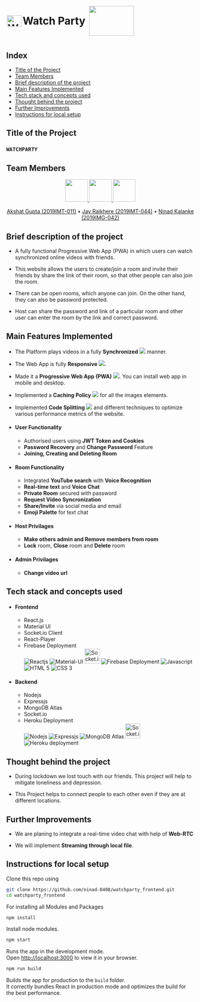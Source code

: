 <h1 style="display: flex; align-items: center"> <img alt="Website Logo" src="https://www.linkpicture.com/q/favicon_20.png" height="30px" width="40px" style="margin: 2px"/> Watch Party <img src="https://media1.giphy.com/media/2irERnrC80bV4breHc/giphy.gif" width="120" height="80" style="margin: 10px" /></h1>

## Index
- [Title of the Project](#Title-of-the-Project)
- [Team Members](#Team-Members)
- [Brief description of the project](#Brief-description-of-the-project)
- [Main Features Implemented](#Main-Features-Implemented)
- [Tech stack and concepts used](#Tech-stack-and-concepts-used)
- [Thought behind the project](#Thought-behind-the-project)
- [Further Improvements](#Further-Improvements)
- [Instructions for local setup](#Instructions-for-local-setup)

## Title of the Project
### `WATCHPARTY`

## Team Members

<p align="center">
<a href="https://github.com/akshat45">
	<img src="https://github.com/akshat45.png" width="60px">
</a>

<a href="https://github.com/jayraikhere">
	<img src="https://github.com/jayraikhere.png" width="60px">
</a>
<a href="https://github.com/ninad-0408/">
	<img src="https://github.com/ninad-0408.png" width="60px">
</a>
</p>
<p align="center">
		<a href="https://github.com/akshat45">Akshat Gupta (2019IMT-011)</a> •
		<a href="https://github.com/jayraikhere">Jay Raikhere (2019IMT-044)</a> •
     <a href="https://github.com/ninad-0408/">Ninad Kalanke  (2019IMG-042)</a> 
</p>

## Brief description of the project

  - A fully functional Progressive Web App (PWA) in which users can watch synchronized online videos with friends. 

  - This website allows the users to create/join a room and invite their friends by share the link of their room, so that other people can also join the room.
  - There can be open rooms, which anyone can join. On the other hand, they can also be password protected. 
  - Host can share the password and link of a particular room and other user can enter the room by the link and correct password.

## Main Features Implemented

- The Platform plays videos in a fully **Synchronized** <img src="https://img.icons8.com/color/15/000000/synchronize--v1.png"/> manner.
- The Web App is fully **Responsive** <img src="https://img.icons8.com/external-nawicon-flat-nawicon/20/000000/external-responsive-seo-and-marketing-nawicon-flat-nawicon.png"/>.
- Made it a **Progressive Web App (PWA)** <img src="https://img.icons8.com/cotton/15/000000/web-apps.png"/>. You can install web app in mobile and desktop.
- Implemented a **Caching Policy** <img src="https://img.icons8.com/external-filled-outline-geotatah/15/000000/external-policy-reverse-logistics-filled-outline-filled-outline-geotatah.png"/> for all the images elements.
- Implemented **Code Splitting** <img src="https://img.icons8.com/office/15/000000/code.png"/> and different techniques to optimize various performance metrics of the website.

- #### **User Functionality**
  - Authorised users using **JWT Token and Cookies**
  - **Password Recovery** and **Change Password** Feature
  - **Joining, Creating and Deleting Room**
- #### **Room Functionality**
  - Integrated **YouTube search** with **Voice Recognition**
  - **Real-time text** and **Voice Chat**
  - **Private Room** secured with password
  - **Request Video Syncronization**
  - **Share/Invite** via social media and email
  - **Emoji Palette** for text chat
- #### **Host Privilages**
  - **Make others admin and Remove members from room**
  - **Lock** room, **Close** room and **Delete** room
- #### **Admin Privilages**
  - **Change video url**

## Tech stack and concepts used
- #### **Frontend**
  - React.js
  - Material UI
   - Socket.io Client
  - React-Player
  - Firebase Deployment  
    <img title="Reactjs" src="https://img.icons8.com/color/40/000000/react-native.png"/>
    <img title="Material-UI" src="https://img.icons8.com/color/40/000000/material-ui.png"/>
    <img title="Socket.io Client" height='40px' src="https://socket.io/images/logo-dark.svg"/>
    <img title="Firebase Deployment" src="https://img.icons8.com/color/40/000000/firebase.png"/>
    <img title="Javascript" src="https://img.icons8.com/color/40/000000/javascript.png"/>
    <img title="HTML 5" src="https://img.icons8.com/color/40/000000/html-5--v1.png"/>
    <img title="CSS 3" src="https://img.icons8.com/color/40/000000/css3.png"/>
- #### **Backend**
  - Nodejs
  - Expressjs
  - MongoDB Atlas
  - Socket.io
  - Heroku Deployment  
    <img title="Nodejs" src="https://img.icons8.com/color/50/000000/nodejs.png"/>
    <img title="Expressjs" src="https://avatars.githubusercontent.com/u/5658226?s=40"/>
    <img title="MongoDB Atlas" src="https://img.icons8.com/color/40/000000/mongodb.png"/>
    <img title="Socket.io" height='40px' src="https://socket.io/images/logo-dark.svg"/>
    <img title="Heroku deployment" src="https://img.icons8.com/color/40/000000/heroku.png"/>

## Thought behind the project

- During lockdown we lost touch with our friends. This project will help to mitigate loneliness and depression.

- This Project helps to connect people to each other even if they are at different locations.

## Further Improvements
- We are planing to integrate a real-time video chat with help of **Web-RTC**

- We will implement **Streaming through local file**.
## Instructions for local setup

Clone this repo using

```bash
git clone https://github.com/ninad-0408/watchparty_frontend.git
cd watchparty_frontend
```

For installing all Modules and Packages

```bash
npm install
```

Install node modules.

```bash
npm start
```

Runs the app in the development mode.\
Open [http://localhost:3000](http://localhost:3000) to view it in your browser.

```bash
npm run build
```

Builds the app for production to the `build` folder.\
It correctly bundles React in production mode and optimizes the build for the best performance.

<!-- ## Terminology:

The creater of the room is host and admin and other users in a room are members. The activity in a room is controlled by admins. The admin can make any members to admin and also have right to remove any member. The host can lock/unlock the room.

## Working:

- First, the user can login/signup to the website.
- Then he can create or join the room, a user can't join more than one room.
- Any of the admin can either paste the video link in the searchbar and send to all members.
- The admins have also facility to search YouTube videos by audio assistant or by writting some text in the searchbar.
- The users in a room can watch same online video syncronisely, and they can chat in the room.
- Any of the user can send audio message to all members.
- The host have access to close and delete the room. -->
